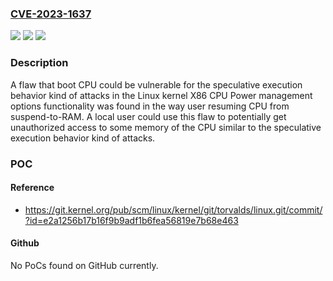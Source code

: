 ### [CVE-2023-1637](https://cve.mitre.org/cgi-bin/cvename.cgi?name=CVE-2023-1637)
![](https://img.shields.io/static/v1?label=Product&message=Kernel&color=blue)
![](https://img.shields.io/static/v1?label=Version&message=Linux%20kernel%205.18-rc2%20&color=brightgreen)
![](https://img.shields.io/static/v1?label=Vulnerability&message=CWE-226%20-%3E%20CWE-385%20-%3E%20CWE-200&color=brightgreen)

### Description

A flaw that boot CPU could be vulnerable for the speculative execution behavior kind of attacks in the Linux kernel X86 CPU Power management options functionality was found in the way user resuming CPU from suspend-to-RAM. A local user could use this flaw to potentially get unauthorized access to some memory of the CPU similar to the speculative execution behavior kind of attacks.

### POC

#### Reference
- https://git.kernel.org/pub/scm/linux/kernel/git/torvalds/linux.git/commit/?id=e2a1256b17b16f9b9adf1b6fea56819e7b68e463

#### Github
No PoCs found on GitHub currently.

